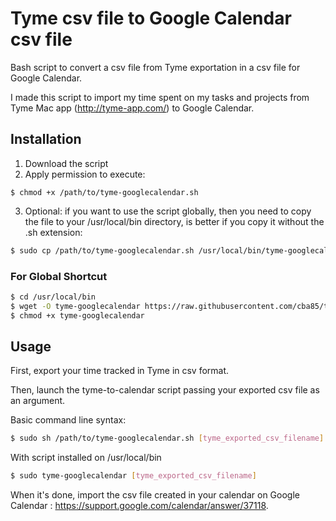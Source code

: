# Tyme csv file to Google Calendar csv file

Bash script to convert a csv file from Tyme exportation in a csv file for Google Calendar.

I made this script to import my time spent on my tasks and projects from Tyme Mac app (http://tyme-app.com/) to Google Calendar.

## Installation

1. Download the script
2. Apply permission to execute:

```
$ chmod +x /path/to/tyme-googlecalendar.sh
```

3. Optional: if you want to use the script globally, then you need to copy the file to your /usr/local/bin directory, is better
if you copy it without the .sh extension:

```bash
$ sudo cp /path/to/tyme-googlecalendar.sh /usr/local/bin/tyme-googlecalendar
```

### For Global Shortcut ###

```bash
$ cd /usr/local/bin
$ wget -O tyme-googlecalendar https://raw.githubusercontent.com/cba85/tyme-googlecalendar/master/tyme-googlecalendar.sh
$ chmod +x tyme-googlecalendar
```

## Usage ##

First, export your time tracked in Tyme in csv format.

Then, launch the tyme-to-calendar script passing your exported csv file as an argument.

Basic command line syntax:

```bash
$ sudo sh /path/to/tyme-googlecalendar.sh [tyme_exported_csv_filename]
```

With script installed on /usr/local/bin

```bash
$ sudo tyme-googlecalendar [tyme_exported_csv_filename]
```

When it's done, import the csv file created in your calendar on Google Calendar : https://support.google.com/calendar/answer/37118.
